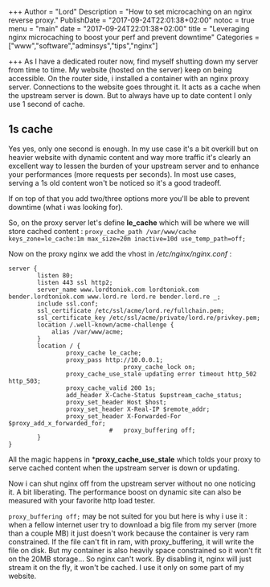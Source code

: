 +++
Author = "Lord"
Description = "How to set microcaching on an nginx reverse proxy."
PublishDate = "2017-09-24T22:01:38+02:00"
notoc = true
menu = "main"
date = "2017-09-24T22:01:38+02:00"
title = "Leveraging nginx microcaching to boost your perf and prevent downtime"
Categories = ["www","software","adminsys","tips","nginx"]

+++
As I have a dedicated router now, find myself shutting down my server from time to time. My website (hosted on the server) keep on being accessible. On the router side, i installed a container with an nginx proxy server. Connections to the website goes throught it. It acts as a cache when the upstream server is down. But to always have up to date content I only use 1 second of cache.

## 1s cache
Yes yes, only one second is enough. In my use case it's a bit overkill but on heavier website with dynamic content and way more traffic it's clearly an excellent way to lessen the burden of your upstream server and to enhance your performances (more requests per seconds). In most use cases, serving a 1s old content won't be noticed so it's a good tradeoff.

If on top of that you add two/three options more you'll be able to prevent downtime (what i was looking for).

So, on the proxy server let's define **le_cache** which will be where we will store cached content : ```proxy_cache_path /var/www/cache keys_zone=le_cache:1m max_size=20m inactive=10d use_temp_path=off;```

Now on the proxy nginx we add the vhost in */etc/nginx/nginx.conf* :
```
server {
        listen 80;
        listen 443 ssl http2;
        server_name www.lordtoniok.com lordtoniok.com bender.lordtoniok.com www.lord.re lord.re bender.lord.re _;
        include ssl.conf;
        ssl_certificate /etc/ssl/acme/lord.re/fullchain.pem;
        ssl_certificate_key /etc/ssl/acme/private/lord.re/privkey.pem;
        location /.well-known/acme-challenge {
            alias /var/www/acme;
        }
        location / {
                proxy_cache le_cache;
                proxy_pass http://10.0.0.1;
								proxy_cache_lock on;
                proxy_cache_use_stale updating error timeout http_502 http_503;
                proxy_cache_valid 200 1s;
                add_header X-Cache-Status $upstream_cache_status;
                proxy_set_header Host $host;
                proxy_set_header X-Real-IP $remote_addr;
                proxy_set_header X-Forwarded-For $proxy_add_x_forwarded_for;
							#	proxy_buffering off;
        }
}
```
All the magic happens in ***proxy_cache_use_stale** which tolds your proxy to serve cached content when the upstream server is down or updating.

Now i can shut nginx off from the upstream server without no one noticing it. A bit liberating. The performance boost on dynamic site can also be measured with your favorite http load tester.


```proxy_buffering off;```  may be not suited for you but here is why i use it : when a fellow internet user try to download a big file from my server (more than a couple MB) it just doesn't work because the container is very ram constrained. If the file can't fit in ram, with proxy_buffering, it will write the file on disk. But my container is also heavily space constrained so it won't fit on the 20MB storage… So nginx can't work. By disabling it, nginx will just stream it on the fly, it won't be cached. I use it only on some part of my website.

